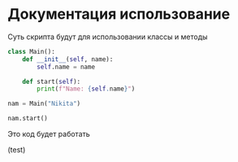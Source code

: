 # Документация использование
Суть скрипта будут для использовании классы и методы
```python
class Main():
    def __init__(self, name):
        self.name = name

    def start(self):
        print(f"Name: {self.name}")

nam = Main("Nikita")

nam.start()
```
Это код будет работать

(test)
